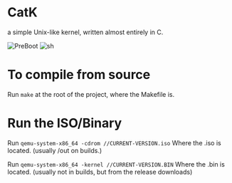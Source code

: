 # CatK
a simple Unix-like kernel, written almost entirely in C.

![PreBoot](https://github.com/Rodmatronic/CatK/assets/105672808/cfc89e6a-e1e2-4ca9-b03f-4bbd60b3fef3)
![sh](https://github.com/Rodmatronic/CatK/assets/105672808/7992424c-799c-4d82-8fed-60ab8b282ad5)

# To compile from source
Run `make` at the root of the project, where the Makefile is.

# Run the ISO/Binary
Run `qemu-system-x86_64 -cdrom //CURRENT-VERSION.iso` Where the .iso is located. (usually /out on builds.)

Run `qemu-system-x86_64 -kernel //CURRENT-VERSION.BIN` Where the .bin is located. (usually not in builds, but from the release downloads)
